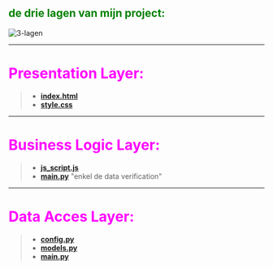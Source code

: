 <h2 style="color: green;">de drie lagen van mijn project:</h2>

![3-lagen](https://www.c-sharp.be/wp-content/uploads/2015/11/3TierModel-300x222.jpg)

---

<h1 style="color: magenta;">Presentation Layer:</h1>

> - **[index.html](frontend%2Findex.html)**
> - **[style.css](frontend%2Fstyle.css)**
> 

---

<h1 style="color: magenta;">Business Logic Layer:</h1>

> - **[js_script.js](frontend%2Fjs_script.js)**
> - **[main.py](backend%2Fmain.py)** "enkel de data verification"
> 

---

<h1 style="color: magenta;">Data Acces Layer:</h1>

> - **[config.py](backend%2Fconfig.py)**
> - **[models.py](backend%2Fmodels.py)**
> - **[main.py](backend%2Fmain.py)**
